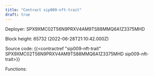 ```yaml
---
title: "Contract sip009-nft-trait"
draft: true
---
```

Deployer: SPX9XMC02T56N9PRXV4AM9TS88MMQ6A1Z3375MHD


 



Block height: 65732 (2022-06-28T21:10:42.000Z)

Source code: {{<contractref "sip009-nft-trait" SPX9XMC02T56N9PRXV4AM9TS88MMQ6A1Z3375MHD sip009-nft-trait>}}

Functions:


